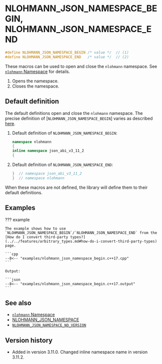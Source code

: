 # NLOHMANN_JSON_NAMESPACE_BEGIN, NLOHMANN_JSON_NAMESPACE_END

```cpp
#define NLOHMANN_JSON_NAMESPACE_BEGIN /* value */  // (1)
#define NLOHMANN_JSON_NAMESPACE_END   /* value */  // (2)
```

These macros can be used to open and close the `nlohmann` namespace. See
[`nlohmann` Namespace](../../features/namespace.md#structure) for details.

1. Opens the namespace.
2. Closes the namespace.

## Default definition

The default definitions open and close the `nlohmann` namespace. The precise definition of
[`NLOHMANN_JSON_NAMESPACE_BEGIN`] varies as described [here](../../features/namespace.md#structure).

1. Default definition of `NLOHMANN_JSON_NAMESPACE_BEGIN`:

    ```cpp
    namespace nlohmann
    {
    inline namespace json_abi_v3_11_2
    {
    ```

2. Default definition of `NLOHMANN_JSON_NAMESPACE_END`:
    ```cpp
    }  // namespace json_abi_v3_11_2
    }  // namespace nlohmann
    ```

When these macros are not defined, the library will define them to their default definitions.

## Examples

??? example

    The example shows how to use `NLOHMANN_JSON_NAMESPACE_BEGIN`/`NLOHMANN_JSON_NAMESPACE_END` from the
    [How do I convert third-party types?](../../features/arbitrary_types.md#how-do-i-convert-third-party-types) page.

    ```cpp
    --8<-- "examples/nlohmann_json_namespace_begin.c++17.cpp"
    ```

    Output:

    ```json
    --8<-- "examples/nlohmann_json_namespace_begin.c++17.output"
    ```

## See also

- [`nlohmann` Namespace](../../features/namespace.md)
- [NLOHMANN_JSON_NAMESPACE](nlohmann_json_namespace.md)
- [`NLOHMANN_JSON_NAMESPACE_NO_VERSION`](nlohmann_json_namespace_no_version.md)

## Version history

- Added in version 3.11.0. Changed inline namespace name in version 3.11.2.
